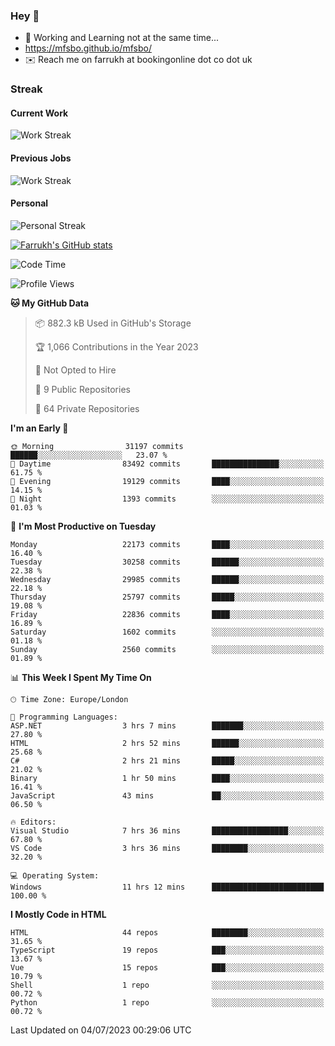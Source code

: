 ### Hey 👋

- 🏃 Working and Learning not at the same time...
- https://mfsbo.github.io/mfsbo/
- ✉️ Reach me on farrukh at bookingonline dot co dot uk

### Streak
#### Current Work
![Work Streak](https://streak-stats.demolab.com/?user=mfsbo)
#### Previous Jobs
![Work Streak](https://streak-stats.demolab.com/?user=farrukhcw)
#### Personal
![Personal Streak](https://streak-stats.demolab.com/?user=farrukhsubhani)

[![Farrukh's GitHub stats](https://github-readme-stats.vercel.app/api?username=mfsbo&hide=stars&count_private=true)](https://github.com/mfsbo/)

<!--START_SECTION:waka-->
![Code Time](http://img.shields.io/badge/Code%20Time-348%20hrs%2056%20mins-blue)

![Profile Views](http://img.shields.io/badge/Profile%20Views-0-blue)

**🐱 My GitHub Data** 

> 📦 882.3 kB Used in GitHub's Storage 
 > 
> 🏆 1,066 Contributions in the Year 2023
 > 
> 🚫 Not Opted to Hire
 > 
> 📜 9 Public Repositories 
 > 
> 🔑 64 Private Repositories 
 > 
**I'm an Early 🐤** 

```text
🌞 Morning                31197 commits       ██████░░░░░░░░░░░░░░░░░░░   23.07 % 
🌆 Daytime                83492 commits       ███████████████░░░░░░░░░░   61.75 % 
🌃 Evening                19129 commits       ████░░░░░░░░░░░░░░░░░░░░░   14.15 % 
🌙 Night                  1393 commits        ░░░░░░░░░░░░░░░░░░░░░░░░░   01.03 % 
```
📅 **I'm Most Productive on Tuesday** 

```text
Monday                   22173 commits       ████░░░░░░░░░░░░░░░░░░░░░   16.40 % 
Tuesday                  30258 commits       ██████░░░░░░░░░░░░░░░░░░░   22.38 % 
Wednesday                29985 commits       ██████░░░░░░░░░░░░░░░░░░░   22.18 % 
Thursday                 25797 commits       █████░░░░░░░░░░░░░░░░░░░░   19.08 % 
Friday                   22836 commits       ████░░░░░░░░░░░░░░░░░░░░░   16.89 % 
Saturday                 1602 commits        ░░░░░░░░░░░░░░░░░░░░░░░░░   01.18 % 
Sunday                   2560 commits        ░░░░░░░░░░░░░░░░░░░░░░░░░   01.89 % 
```


📊 **This Week I Spent My Time On** 

```text
🕑︎ Time Zone: Europe/London

💬 Programming Languages: 
ASP.NET                  3 hrs 7 mins        ███████░░░░░░░░░░░░░░░░░░   27.80 % 
HTML                     2 hrs 52 mins       ██████░░░░░░░░░░░░░░░░░░░   25.68 % 
C#                       2 hrs 21 mins       █████░░░░░░░░░░░░░░░░░░░░   21.02 % 
Binary                   1 hr 50 mins        ████░░░░░░░░░░░░░░░░░░░░░   16.41 % 
JavaScript               43 mins             ██░░░░░░░░░░░░░░░░░░░░░░░   06.50 % 

🔥 Editors: 
Visual Studio            7 hrs 36 mins       █████████████████░░░░░░░░   67.80 % 
VS Code                  3 hrs 36 mins       ████████░░░░░░░░░░░░░░░░░   32.20 % 

💻 Operating System: 
Windows                  11 hrs 12 mins      █████████████████████████   100.00 % 
```

**I Mostly Code in HTML** 

```text
HTML                     44 repos            ████████░░░░░░░░░░░░░░░░░   31.65 % 
TypeScript               19 repos            ███░░░░░░░░░░░░░░░░░░░░░░   13.67 % 
Vue                      15 repos            ███░░░░░░░░░░░░░░░░░░░░░░   10.79 % 
Shell                    1 repo              ░░░░░░░░░░░░░░░░░░░░░░░░░   00.72 % 
Python                   1 repo              ░░░░░░░░░░░░░░░░░░░░░░░░░   00.72 % 
```




 Last Updated on 04/07/2023 00:29:06 UTC
<!--END_SECTION:waka-->
<!--
**mfsbo/mfsbo** is a ✨ _special_ ✨ repository because its `README.md` (this file) appears on your GitHub profile.

Here are some ideas to get you started:

- 🔭 I’m currently working on ...
- 🌱 I’m currently learning ...
- 👯 I’m looking to collaborate on ...
- 🤔 I’m looking for help with ...
- 💬 Ask me about ...
- 📫 How to reach me: ...
- 😄 Pronouns: ...
- ⚡ Fun fact: ...
-->
